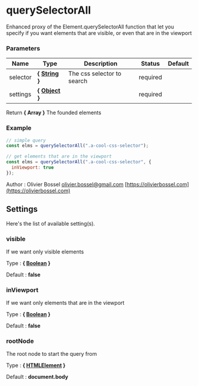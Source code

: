 # querySelectorAll

Enhanced proxy of the Element.querySelectorAll function that let you specify
if you want elements that are visible, or even that are in the viewport

### Parameters

| Name     | Type                                                                                                   | Description                | Status   | Default |
| -------- | ------------------------------------------------------------------------------------------------------ | -------------------------- | -------- | ------- |
| selector | **{ [String](https://developer.mozilla.org/fr/docs/Web/JavaScript/Reference/Objets_globaux/String) }** | The css selector to search | required |
| settings | **{ [Object](https://developer.mozilla.org/fr/docs/Web/JavaScript/Reference/Objets_globaux/Object) }** |                            | required |

Return **{ Array<HTMLElement> }** The founded elements

### Example

```js
// simple query
const elms = querySelectorAll(".a-cool-css-selector");

// get elements that are in the viewport
const elms = querySelectorAll(".a-cool-css-selector", {
  inViewport: true
});
```

Author : Olivier Bossel [olivier.bossel@gmail.com](mailto:olivier.bossel@gmail.com) [https://olivierbossel.com](https://olivierbossel.com)

## Settings

Here's the list of available setting(s).

### visible

If we want only visible elements

Type : **{ [Boolean](https://developer.mozilla.org/fr/docs/Web/JavaScript/Reference/Objets_globaux/Boolean) }**

Default : **false**

### inViewport

If we want only elements that are in the viewport

Type : **{ [Boolean](https://developer.mozilla.org/fr/docs/Web/JavaScript/Reference/Objets_globaux/Boolean) }**

Default : **false**

### rootNode

The root node to start the query from

Type : **{ [HTMLElement](https://developer.mozilla.org/fr/docs/Web/API/HTMLElement) }**

Default : **document.body**

